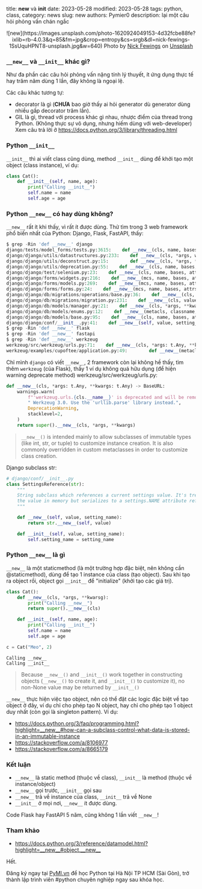 title: __new__ và __init__
date: 2023-05-28
modified: 2023-05-28
tags: python, class,
category: news
slug: new
authors: Pymier0
description: lại một câu hỏi phỏng vấn chán ngắc

<center>
![new](https://images.unsplash.com/photo-1620924049153-4d32fcbe88fe?ixlib=rb-4.0.3&q=85&fm=jpg&crop=entropy&cs=srgb&dl=nick-fewings-1SsUquHPNT8-unsplash.jpg&w=640)
Photo by <a href="https://unsplash.com/@jannerboy62?utm_source=unsplash&utm_medium=referral&utm_content=creditCopyText">Nick Fewings</a> on <a href="https://unsplash.com/photos/1SsUquHPNT8?utm_source=unsplash&utm_medium=referral&utm_content=creditCopyText">Unsplash</a>
</center>

### `__new__` và `__init__` khác gì?
Như đa phần các câu hỏi phỏng vấn nặng tính lý thuyết, ít ứng dụng thực tế hay trăm năm dùng 1 lần, đây không là ngoại lệ.

Các câu khác tương tự:

- decorator là gì (**CHƯA** bao giờ thấy ai hỏi generator dù generator dùng nhiều gấp decorator trăm lần).
- GIL là gì, thread với process khác gì nhau, nhược điểm của thread trong Python. (Không thực sự vô dụng, nhưng hiếm dùng với web-developer) Xem câu trả lời ở <https://docs.python.org/3/library/threading.html>

### Python `__init__`
`__init__` thì ai viết class cũng dùng, method `__init__` dùng để khởi tạo một object (class instance), ví dụ:

```py
class Cat():
    def __init__(self, name, age):
        print("Calling __init__")
        self.name = name
        self.age = age
```

### Python `__new__` có hay dùng không?
`__new__` rất ít khi thấy, vì rất ít được dùng. Thử tìm trong 3 web framework phổ biến nhất của Python: Django, Flask, FastAPI, thấy:

```py
$ grep -Rin 'def __new__' django
django/tests/model_forms/tests.py:3615:    def __new__(cls, name, bases, attrs):
django/django/utils/datastructures.py:233:    def __new__(cls, *args, warning="ImmutableList object is immutable.", **kwargs):
django/django/utils/deconstruct.py:15:        def __new__(cls, *args, **kwargs):
django/django/utils/deprecation.py:55:    def __new__(cls, name, bases, attrs):
django/django/test/selenium.py:23:    def __new__(cls, name, bases, attrs):
django/django/forms/widgets.py:216:    def __new__(mcs, name, bases, attrs):
django/django/forms/models.py:269:    def __new__(mcs, name, bases, attrs):
django/django/forms/forms.py:24:    def __new__(mcs, name, bases, attrs):
django/django/db/migrations/operations/base.py:36:    def __new__(cls, *args, **kwargs):
django/django/db/migrations/migration.py:231:    def __new__(cls, value, setting):
django/django/db/models/manager.py:21:    def __new__(cls, *args, **kwargs):
django/django/db/models/enums.py:12:    def __new__(metacls, classname, bases, classdict, **kwds):
django/django/db/models/base.py:95:    def __new__(cls, name, bases, attrs, **kwargs):
django/django/conf/__init__.py:41:    def __new__(self, value, setting_name):
$ grep -Rin 'def __new__' flask
$ grep -Rin 'def __new__' fastapi
$ grep -Rin 'def __new__' werkzeug
werkzeug/src/werkzeug/urls.py:71:    def __new__(cls, *args: t.Any, **kwargs: t.Any) -> BaseURL:
werkzeug/examples/cupoftee/application.py:49:        def __new__(metacls, name, this_bases, d):
```

Chỉ mình `django` có viết `__new__`, 2 framework còn lại không hề thấy, tìm thêm `werkzeug` (của Flask), thấy 1 ví dụ không quá hữu dụng (để hiện warning deprecate method) werkzeug/src/werkzeug/urls.py:

```py
def __new__(cls, *args: t.Any, **kwargs: t.Any) -> BaseURL:
    warnings.warn(
        f"'werkzeug.urls.{cls.__name__}' is deprecated and will be removed in"
        " Werkzeug 3.0. Use the 'urllib.parse' library instead.",
        DeprecationWarning,
        stacklevel=2,
    )
    return super().__new__(cls, *args, **kwargs)
```

> `__new__()` is intended mainly to allow subclasses of immutable types (like int, str, or tuple) to customize instance creation. It is also commonly overridden in custom metaclasses in order to customize class creation.

Django subclass str:

```py
# django/conf/__init__.py
class SettingsReference(str):
    """
    String subclass which references a current settings value. It's treated as
    the value in memory but serializes to a settings.NAME attribute reference.
    """

    def __new__(self, value, setting_name):
        return str.__new__(self, value)

    def __init__(self, value, setting_name):
        self.setting_name = setting_name
```

### Python `__new__` là gì
`__new__` là một staticmethod (là một trường hợp đặc biệt, nên không cần @staticmethod), dùng để tạo 1 instance của class (tạo object). Sau khi tạo ra object rồi, object gọi `__init__` để "initialize" (khởi tạo các giá trị).

```py
class Cat():
    def __new__(cls, *args, **kwarsg):
        print("Calling __new__")
        return super().__new__(cls)

    def __init__(self, name, age):
        print("Calling __init__")
        self.name = name
        self.age = age

c = Cat("Meo", 2)
```

```
Calling __new__
Calling __init__
```

> Because `__new__()` and `__init__()` work together in constructing objects (`__new__()` to create it, and `__init__()` to customize it), no non-None value may be returned by `__init__()`

`__new__` thực hiện việc tạo object, nên có thể đặt các logic đặc biệt về tạo object ở đây, ví dụ chỉ cho phép tạo N object, hay chỉ cho phép tạo 1 object duy nhất (còn gọi là singleton pattern). Ví dụ:

- <https://docs.python.org/3/faq/programming.html?highlight=__new__#how-can-a-subclass-control-what-data-is-stored-in-an-immutable-instance>
- <https://stackoverflow.com/a/8106977>
- <https://stackoverflow.com/a/8665179>

### Kết luận
- `__new__` là static method (thuộc về class), `__init__` là method (thuộc về instance/object)
- `__new__` gọi trước, `__init__` gọi sau
- `__new__` trả về instance của class, `__init__` trả về None
- `__init__` ở mọi nơi, `__new__` ít được dùng.

Code Flask hay FastAPI 5 năm, cũng không 1 lần viết `__new__`!

### Tham khảo
- <https://docs.python.org/3/reference/datamodel.html?highlight=__new__#object.__new__>

Hết.

Đăng ký ngay tại [PyMI.vn](https://pymi.vn) để học Python tại Hà Nội TP HCM (Sài Gòn),
trở thành lập trình viên #python chuyên nghiệp ngay sau khóa học.
